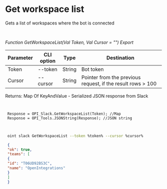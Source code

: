 ﻿---
sidebar_position: 2
---

# Get workspace list
 Gets a list of workspaces where the bot is connected




<br/>


*Function GetWorkspaceList(Val Token, Val Cursor = "") Export*

 | Parameter | CLI option | Type | Destination |
 |-|-|-|-|
 | Token | --token | String | Bot token |
 | Cursor | --cursor | String | Pointer from the previous request, if the result rows > 100 |

 
 Returns: Map Of KeyAndValue - Serialized JSON response from Slack


```bsl title="Code example"
 
 
 Response = OPI_Slack.GetWorkspaceList(Token); //Map
 Response = OPI_Tools.JSONString(Response); //JSON string
 
```
	


```sh title="CLI command example"
 
 oint slack GetWorkspaceList --token %token% --cursor %cursor%

```

```json title="Result"
 {
 "ok": true,
 "teams": [
 {
 "id": "T06UD92BS3C",
 "name": "OpenIntegrations"
 }
 ]
 }
```
